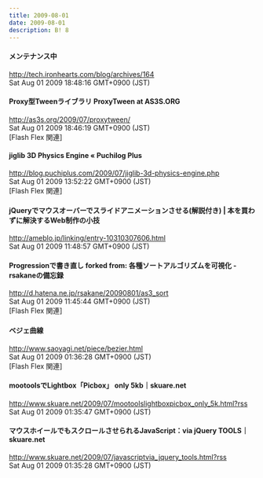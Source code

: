```yaml
---
title: 2009-08-01
date: 2009-08-01
description: B! 8
---
```


#### メンテナンス中
http://tech.ironhearts.com/blog/archives/164<br>
Sat Aug 01 2009 18:48:16 GMT+0900 (JST)<br>


####    Proxy型Tweenライブラリ ProxyTween at AS3S.ORG
http://as3s.org/2009/07/proxytween/<br>
Sat Aug 01 2009 18:46:19 GMT+0900 (JST)<br>
[Flash Flex 関連]


#### jiglib 3D Physics Engine «  Puchilog Plus
http://blog.puchiplus.com/2009/07/jiglib-3d-physics-engine.php<br>
Sat Aug 01 2009 13:52:22 GMT+0900 (JST)<br>
[Flash Flex 関連]


#### jQueryでマウスオーバーでスライドアニメーションさせる(解説付き) | 本を買わずに解決するWeb制作の小技
http://ameblo.jp/linking/entry-10310307606.html<br>
Sat Aug 01 2009 11:48:57 GMT+0900 (JST)<br>


#### Progressionで書き直し forked from: 各種ソートアルゴリズムを可視化 - rsakaneの備忘録
http://d.hatena.ne.jp/rsakane/20090801/as3_sort<br>
Sat Aug 01 2009 11:45:44 GMT+0900 (JST)<br>
[Flash Flex 関連]


#### ベジェ曲線
http://www.saoyagi.net/piece/bezier.html<br>
Sat Aug 01 2009 01:36:28 GMT+0900 (JST)<br>
[Flash Flex 関連]


#### mootoolsでLightbox「Picbox」 only 5kb｜skuare.net
http://www.skuare.net/2009/07/mootoolslightboxpicbox_only_5k.html?rss<br>
Sat Aug 01 2009 01:35:47 GMT+0900 (JST)<br>


#### マウスホイールでもスクロールさせられるJavaScript：via jQuery TOOLS｜skuare.net
http://www.skuare.net/2009/07/javascriptvia_jquery_tools.html?rss<br>
Sat Aug 01 2009 01:35:28 GMT+0900 (JST)<br>


